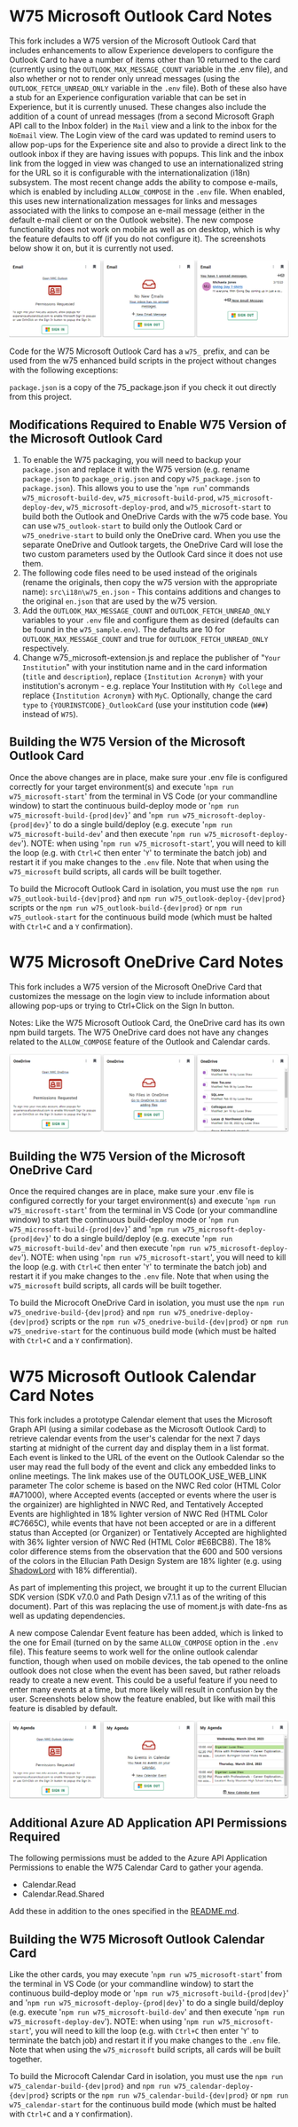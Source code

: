 # <a name="w75-microsoft-outlook-card"></a>W75 Microsoft Outlook Card Notes
This fork includes a W75 version of the Microsoft Outlook Card that includes enhancements to allow Experience developers to configure the Outlook Card to have a number of items other than 10 returned to the card (currently using the `OUTLOOK_MAX_MESSAGE_COUNT` variable in the .env file), and also whether or not to render only unread messages (using the `OUTLOOK_FETCH_UNREAD_ONLY` variable in the `.env` file).  Both of these also have a stub for an Experience configuration variable that can be set in Experience, but it is currently unused.  These changes also include the addition of a count of unread messages (from a second Microsoft Graph API call to the Inbox folder) in the `Mail` view and a link to the inbox for the `NoEmail` view.  The Login view of the card was updated to remind users to allow pop-ups for the Experience site and also to provide a direct link to the outlook inbox if they are having issues with popups.  This link and the inbox link from the logged in view was changed to use an internationalized string for the URL so it is configurable with the internationalization (i18n) subsystem. The most recent change adds the ability to compose e-mails, which is enabled by including `ALLOW_COMPOSE` in the `.env` file.  When enabled, this uses new internationalization messages for links and messages associated with the links to compose an e-mail message (either in the default e-mail client or on the Outlook website).  The new compose functionality does not work on mobile as well as on desktop, which is why the feature defaults to off (if you do not configure it).  The screenshots below show it on, but it is currently not used.

![](docs/images/w75_microsoft-outlook-card-preview.png)

Code for the W75 Microsoft Outlook Card has a `w75_` prefix, and can be used from the w75 enhanced build scripts in the project without changes with the following exceptions:

`package.json` is a copy of the 75_package.json if you check it out directly from this project.

## Modifications Required to Enable W75 Version of the Microsoft Outlook Card
1. To enable the  W75 packaging, you will need to backup your `package.json` and replace it with the W75 version (e.g. rename `package.json` to `package_orig.json` and copy `w75_package.json` to `package.json`).  This allows you to use the '`npm run`' commands `w75_microsoft-build-dev`, `w75_microsoft-build-prod`, `w75_microsoft-deploy-dev`, `w75_microsoft-deploy-prod`, and `w75_microsoft-start` to build both the Outlook and OneDrive Cards with the w75 code base.  You can use `w75_outlook-start` to build only the Outlook Card or `w75_onedrive-start` to build only the OneDrive card.  When you use the separate OneDrive and Outlook targets, the OneDrive Card will lose the two custom parameters used by the Outlook Card since it does not use them.
2. The following code files need to be used instead of the originals (rename the originals, then copy the w75 version with the appropriate name):
    `src\i18n\w75_en.json`  - This contains additions and changes to the original `en.json` that are used by the w75 version.
3. Add the `OUTLOOK_MAX_MESSAGE_COUNT` and `OUTLOOK_FETCH_UNREAD_ONLY` variables to your `.env` file and configure them as desired (defaults can be found in the `w75_sample.env`).  The defaults are 10 for `OUTLOOK_MAX_MESSAGE_COUNT` and true for `OUTLOOK_FETCH_UNREAD_ONLY` respectively.
4. Change w75_microsoft-extension.js and replace the publisher of "`Your Institution`" with your institution name and in the card information (`title` and `description`), replace `{Institution Acronym}` with your institution's acronym - e.g. replace Your Institution with `My College` and replace `{Institution Acronym}` with `MyC`.  Optionally, change the card `type` to `{YOURINSTCODE}_OutlookCard` (use your institution code (`W##`) instead of `W75`).

## Building the W75 Version of the Microsoft Outlook Card
Once the above changes are in place, make sure your .env file is configured correctly for your target environment(s) and execute '`npm run w75_microsoft-start`' from the terminal in VS Code (or your commandline window) to start the continuous build-deploy mode or '`npm run w75_microsoft-build-{prod|dev}`' and '`npm run w75_microsoft-deploy-{prod|dev}`' to do a single build/deploy (e.g. execute '`npm run w75_microsoft-build-dev`' and then execute '`npm run w75_microsoft-deploy-dev`'). NOTE: when using '`npm run w75_microsoft-start`', you will need to kill the loop (e.g. with `Ctrl+C` then enter '`Y`' to terminate the batch job) and restart it if you make changes to the `.env` file.  Note that when using the `w75_microsoft` build scripts, all cards will be built together.  

To build the Microcoft Outlook Card in isolation, you must use the `npm run w75_outlook-build-{dev|prod}` and `npm run w75_outlook-deploy-{dev|prod}` scripts or the `npm run w75_outlook-build-{dev|prod}` or `npm run w75_outlook-start` for the continuous build mode (which must be halted with `Ctrl+C` and a `Y` confirmation).  


# <a name="w75-microsoft-onedrive-card"></a>W75 Microsoft OneDrive Card Notes
This fork includes a W75 version of the Microsoft OneDrive Card that customizes the message on the login view to include information about allowing pop-ups or trying to Ctrl+Click on the Sign In button.  

Notes: Like the W75 Microsoft Outlook Card, the OneDrive card has its own npm build targets.  The W75 OneDrive card does not have any changes related to the `ALLOW_COMPOSE` feature of the Outlook and Calendar cards.

![](docs/images/w75_microsoft-onedrive-card-preview.png)

## Building the W75 Version of the Microsoft OneDrive Card
Once the required changes are in place, make sure your .env file is configured correctly for your target environment(s) and execute '`npm run w75_microsoft-start`' from the terminal in VS Code (or your commandline window) to start the continuous build-deploy mode or '`npm run w75_microsoft-build-{prod|dev}`' and '`npm run w75_microsoft-deploy-{prod|dev}`' to do a single build/deploy (e.g. execute '`npm run w75_microsoft-build-dev`' and then execute '`npm run w75_microsoft-deploy-dev`'). NOTE: when using '`npm run w75_microsoft-start`', you will need to kill the loop (e.g. with `Ctrl+C` then enter '`Y`' to terminate the batch job) and restart it if you make changes to the `.env` file.  Note that when using the `w75_microsoft` build scripts, all cards will be built together.  

To build the Microcoft OneDrive Card in isolation, you must use the `npm run w75_onedrive-build-{dev|prod}` and `npm run w75_onedrive-deploy-{dev|prod}` scripts or the `npm run w75_onedrive-build-{dev|prod}` or `npm run w75_onedrive-start` for the continuous build mode (which must be halted with `Ctrl+C` and a `Y` confirmation).  

# <a name="w75-microsoft-outlook-calendar-card"></a>W75 Microsoft Outlook Calendar Card Notes
This fork includes a prototype Calendar element that uses the Microsoft Graph API (using a similar codebase as the Microsoft Outlook Card) to retrieve calendar events from the user's calendar for the next 7 days starting at midnight of the current day and display them in a list format.  Each event is linked to the URL of the event on the Outlook Calendar so the user may read the full body of the event and click any embedded links to online meetings.  The link makes use of the OUTLOOK_USE_WEB_LINK parameter The color scheme is based on the NWC Red color (HTML Color #A71000), where Accepted events (accepted or events where the user is the orgainizer) are highlighted in NWC Red, and Tentatively Accepted Events are highlighted in 18% lighter version of NWC Red (HTML Color #C7665C), while events that have not been accepted or are in a different status than Accepted (or Organizer) or Tentatively Accepted are highlighted with 36% lighter version of NWC Red (HTML Color #E6BCB8).  The 18% color difference stems from the observation that the 600 and 500 versions of the colors in the Ellucian Path Design System are 18% lighter (e.g. using [ShadowLord](https://noeldelgado.github.io/shadowlord/#a71000) with 18% differential).

As part of implementing this project, we brought it up to the current Ellucian SDK version (SDK v7.0.0 and Path Design v7.1.1 as of the writing of this document).  Part of this was replacing the use of moment.js with date-fns as well as updating dependencies.

A new compose Calendar Event feature has been added, which is linked to the one for Email (turned on by the same `ALLOW_COMPOSE` option in the `.env` file).  This feature seems to work well for the online outlook calendar function, though when used on mobile devices, the tab opened to the online outlook does not close when the event has been saved, but rather reloads ready to create a new event.  This could be a useful feature if you need to enter many events at a time, but more likely will result in confusion by the user.  Screenshots below show the feature enabled, but like with mail this feature is disabled by default.

![](docs/images/w75_microsoft-calendar-card-preview.png)

## Additional Azure AD Application API Permissions Required
The following permissions must be added to the Azure API Application Permissions to enable the W75 Calendar Card to gather your agenda.

- Calendar.Read
- Calendar.Read.Shared

Add these in addition to the ones specified in the [README.md](README.md).

## Building the W75 Microsoft Outlook Calendar Card
Like the other cards, you may execute '`npm run w75_microsoft-start`' from the terminal in VS Code (or your commandline window) to start the continuous build-deploy mode or '`npm run w75_microsoft-build-{prod|dev}`' and '`npm run w75_microsoft-deploy-{prod|dev}`' to do a single build/deploy (e.g. execute '`npm run w75_microsoft-build-dev`' and then execute '`npm run w75_microsoft-deploy-dev`'). NOTE: when using '`npm run w75_microsoft-start`', you will need to kill the loop (e.g. with `Ctrl+C` then enter '`Y`' to terminate the batch job) and restart it if you make changes to the `.env` file.  Note that when using the `w75_microsoft` build scripts, all cards will be built together.  

To build the Microcoft Calendar Card in isolation, you must use the `npm run w75_calendar-build-{dev|prod}` and `npm run w75_calendar-deploy-{dev|prod}` scripts or the `npm run w75_calendar-build-{dev|prod}` or `npm run w75_calendar-start` for the continuous build mode (which must be halted with `Ctrl+C` and a `Y` confirmation).  
